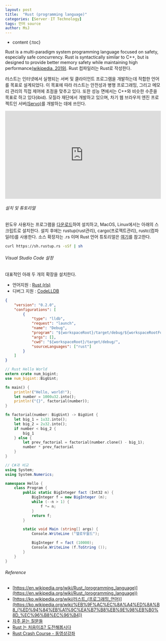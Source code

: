 ```yaml
---
layout: post
title:  "Rust (programming language)"
categories: [ServerㆍIT Technology]
tags: 언어 source
author: MsJ
---
```


* content
{:toc}

Rust is a multi-paradigm system programming language focused on safety, especially safe concurrency. Rust is syntactically similar to C++, but is designed to provide better memory safety while maintaining high performance[(wikipedia, 2019)](https://en.wikipedia.org/wiki/Rust_(programming_language)). Rust 컴파일러는 Rust로 작성한다.

러스트는 인터넷에서 실행되는 서버 및 클라이언트 프로그램을 개발하는데 적합한 언어를 목표로 설계되었다. 이 목표에 따라 러스트는 안전성과 병행 프로그래밍, 그리고 메모리 관리의 직접 제어에 초점을 맞추고 있다. 또한 성능 면에서는 C++와 비슷한 수준을 목표로 하고 있다(ibid). 모질라 재단에서 개발하고 있으며, 차기 웹 브라우저 엔진 프로젝트인 서버[(Servo)](https://github.com/servo/servo)를 개발하는 데에 쓰인다.

<div style="position: relative; width: 100%; height: 0; padding-bottom: 56.25%;">
<iframe style="position: absolute; top: 0; left: 0; width: 100%; height: 100%;" src="https://www.youtube.com/embed/zF34dRivLOw" frameborder="0" allowfullscreen></iframe>
</div>





###### 설치 및 튜토리얼

윈도우 사용자는 프로그램을 [다운로드](https://win.rustup.rs/)하여 설치하고, MacOS, Linux에서는 아래의 스크립트로 설치한다. 설치 후에는 rustup(rust관리), cargo(프로젝트관리), rustc(컴파일러)를 사용한다. 소스 확장자는 .rs 이며 Rust 언어 튜토리얼은 [여기](http://sarojaba.github.io/rust-doc-korean/doc/tutorial.html)를 참고한다.

```bash
curl https://sh.rustup.rs -sSf | sh
```

###### Visual Studio Code 설정

대표적인 아래 두 개의 확장을 설치한다.

* 언어지원 : [Rust (rls)](https://marketplace.visualstudio.com/items?itemName=rust-lang.rust)
* 디버그 지원 : [CodeLLDB](https://marketplace.visualstudio.com/items?itemName=vadimcn.vscode-lldb)

```json
{
    "version": "0.2.0",
    "configurations": [
        {
            "type": "lldb",
            "request": "launch",
            "name": "Debug",
            "program": "${workspaceRoot}/target/debug/${workspaceRootFolderName}",
            "args": [],
            "cwd": "${workspaceRoot}/target/debug/",
            "sourceLanguages": ["rust"]
        }
    ]
}
```

```rust
// Rust Hello World
extern crate num_bigint;
use num_bigint::BigUint;

fn main() {
    println!("Hello, world!");
    let number = 1000u32.into();
    println!("{}", factorial(number));
}

fn factorial(number: BigUint) -> BigUint {
    let big_1 = 1u32.into();
    let big_2 = 2u32.into();
    if number < big_2 {
        big_1
    } else {
        let prev_factorial = factorial(number.clone() - big_1);
        number * prev_factorial
    }
}
```

```cs
// C#과 비교
using System;
using System.Numerics;

namespace Hello {
    class Program {
        public static BigInteger fact (Int32 n) {
            BigInteger f = new BigInteger (n);
            while (--n > 1) {
                f *= n;
            }
            return f;
        }

        static void Main (string[] args) {
            Console.WriteLine ("헬로우월드");

            BigInteger f = fact (10000);
            Console.WriteLine (f.ToString ());
        }
    }
}
```

###### Reference

* [https://en.wikipedia.org/wiki/Rust_(programming_language)](https://en.wikipedia.org/wiki/Rust_(programming_language))
* [https://ko.wikipedia.org/wiki/러스트_(프로그래밍_언어)](https://ko.wikipedia.org/wiki/%EB%9F%AC%EC%8A%A4%ED%8A%B8_(%ED%94%84%EB%A1%9C%EA%B7%B8%EB%9E%98%EB%B0%8D_%EC%96%B8%EC%96%B4))
* [자주 묻는 질문들](https://prev.rust-lang.org/ko-KR/faq.html)
* [Rust 는 처음이죠? 도전해봅시다](http://hacks.mozilla.or.kr/2015/06/diving-into-rust-for-the-first-time/)
* [Rust Crash Course - 동영상강좌](https://www.youtube.com/watch?v=zF34dRivLOw)
